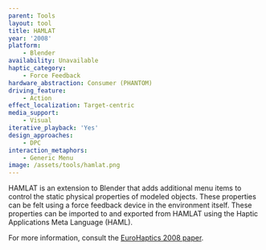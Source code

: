 ```yaml
---
parent: Tools
layout: tool
title: HAMLAT
year: '2008'
platform:
    - Blender
availability: Unavailable
haptic_category:
    - Force Feedback
hardware_abstraction: Consumer (PHANTOM)
driving_feature:
    - Action
effect_localization: Target-centric
media_support:
    - Visual
iterative_playback: 'Yes'
design_approaches:
    - DPC
interaction_metaphors:
    - Generic Menu
image: /assets/tools/hamlat.png
---
```

HAMLAT is an extension to Blender that adds additional menu items to control the static physical properties of modeled objects. These properties can be felt using a force feedback device in the environment itself.
These properties can be imported to and exported from HAMLAT using the Haptic Applications Meta Language (HAML).

For more information, consult the [EuroHaptics 2008 paper](https://doi.org/10.1007/978-3-540-69057-3_108).
